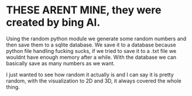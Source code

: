 # THESE ARENT MINE, they were created by bing AI. 
Using the random python module we generate some random numbers and then save them to a sqlite database. We save it to a database because python file handling fucking sucks, if we tried to save it to a .txt file we wouldnt have enough memory after a while. With the database we can basically save as many numbers as we want.

I just wanted to see how random it actually is and I can say it is pretty random, with the visualization to 2D and 3D, it always covered the whole thing.
